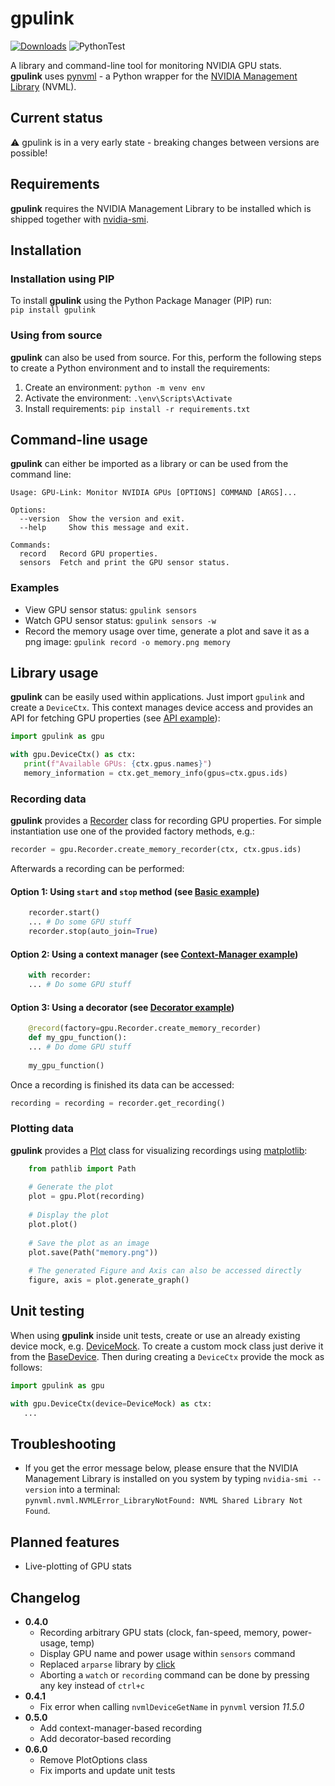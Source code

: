 # gpulink

[![Downloads](https://static.pepy.tech/badge/gpulink/week)](https://pepy.tech/project/gpulink)
![PythonTest](https://github.com/PhilipKlaus/gpulink/actions/workflows/python-test.yml/badge.svg)

A library and command-line tool for monitoring NVIDIA GPU stats.  
**gpulink** uses [pynvml](https://github.com/gpuopenanalytics/pynvml) - a Python wrapper for
the [NVIDIA Management Library](https://developer.nvidia.com/nvidia-management-library-nvml) (NVML).

## Current status

⚠ gpulink is in a very early state - breaking changes between versions are possible!

## Requirements

**gpulink** requires the NVIDIA Management Library to be installed which is shipped together
with [nvidia-smi](https://developer.nvidia.com/nvidia-system-management-interface).

## Installation

### Installation using PIP

To install **gpulink** using the Python Package Manager (PIP) run:  
```pip install gpulink```

### Using from source

**gpulink** can also be used from source. For this, perform the following steps to create a Python environment and to
install the requirements:

1. Create an environment: `python -m venv env`
2. Activate the environment: `.\env\Scripts\Activate`
3. Install requirements: `pip install -r requirements.txt`

## Command-line usage

**gpulink** can either be imported as a library or can be used from the command line:

```
Usage: GPU-Link: Monitor NVIDIA GPUs [OPTIONS] COMMAND [ARGS]...

Options:
  --version  Show the version and exit.
  --help     Show this message and exit.

Commands:
  record   Record GPU properties.
  sensors  Fetch and print the GPU sensor status.
```

### Examples

- View GPU sensor status: `gpulink sensors`
- Watch GPU sensor status: `gpulink sensors -w`
- Record the memory usage over time, generate a plot and save it as a png image: `gpulink record -o memory.png memory`

## Library usage

**gpulink** can be easily used within applications. Just import `gpulink` and create a `DeviceCtx`. This context manages
device access and provides an API for fetching GPU properties
(see [API example](https://github.com/PhilipKlaus/gpu-link/blob/main/example/example_api.py)):

``` python
import gpulink as gpu

with gpu.DeviceCtx() as ctx:
   print(f"Available GPUs: {ctx.gpus.names}")
   memory_information = ctx.get_memory_info(gpus=ctx.gpus.ids)
```

### Recording data

**gpulink** provides a [Recorder](https://github.com/PhilipKlaus/gpu-link/blob/main/gpulink/recording/recorder.py) class
for recording GPU properties. For simple instantiation use one of the provided factory methods, e.g.:

``` python
recorder = gpu.Recorder.create_memory_recorder(ctx, ctx.gpus.ids)
```

Afterwards a recording can be performed:

#### Option 1: Using `start` and `stop` method (see [Basic example](https://github.com/PhilipKlaus/gpu-link/blob/main/example/example_basic.py))

``` python
    recorder.start()
    ... # Do some GPU stuff
    recorder.stop(auto_join=True)
```

#### Option 2: Using a context manager (see [Context-Manager example](https://github.com/PhilipKlaus/gpu-link/blob/main/example/example_context_manager.py))

``` python
    with recorder:
    ... # Do some GPU stuff
```

#### Option 3: Using a decorator (see [Decorator example](https://github.com/PhilipKlaus/gpu-link/blob/main/example/example_decorator.py))

``` python
    @record(factory=gpu.Recorder.create_memory_recorder)
    def my_gpu_function():
    ... # Do dome GPU stuff
    
    my_gpu_function()
```

Once a recording is finished its data can be accessed:

``` python
recording = recording = recorder.get_recording()
```

### Plotting data

**gpulink** provides a [Plot](https://github.com/PhilipKlaus/gpu-link/blob/main/gpulink/plotting/plot.py) class for
visualizing recordings using [matplotlib](https://matplotlib.org/):

``` python
    from pathlib import Path
    
    # Generate the plot
    plot = gpu.Plot(recording)
    
    # Display the plot
    plot.plot()
    
    # Save the plot as an image
    plot.save(Path("memory.png"))
    
    # The generated Figure and Axis can also be accessed directly
    figure, axis = plot.generate_graph()
```

## Unit testing

When using **gpulink** inside unit tests, create or use an already existing device mock,
e.g. [DeviceMock](https://github.com/PhilipKlaus/gpu-link/blob/main/gpulink/gpulink/devices/device_mock.py).
To create a custom mock class just derive it from
the [BaseDevice](https://github.com/PhilipKlaus/gpu-link/blob/main/gpulink/gpulink/devices/base_device.py). Then during
creating
a `DeviceCtx` provide the mock as follows:

``` python
import gpulink as gpu

with gpu.DeviceCtx(device=DeviceMock) as ctx:
   ...
```

## Troubleshooting

- If you get the error message below, please ensure that the NVIDIA Management Library is installed on you system by
  typing `nvidia-smi --version` into a terminal:  
  ```pynvml.nvml.NVMLError_LibraryNotFound: NVML Shared Library Not Found```.

## Planned features

- Live-plotting of GPU stats

## Changelog

- **0.4.0**
    - Recording arbitrary GPU stats (clock, fan-speed, memory, power-usage, temp)
    - Display GPU name and power usage within `sensors` command
    - Replaced `arparse` library by [click](https://click.palletsprojects.com/en/8.1.x/)
    - Aborting a `watch` or `recording` command can be done by pressing any key instead of `ctrl+c`
- **0.4.1**
    - Fix error when calling `nvmlDeviceGetName` in `pynvml` version *11.5.0*
- **0.5.0**
    - Add context-manager-based recording
    - Add decorator-based recording
- **0.6.0**
    - Remove PlotOptions class
    - Fix imports and update unit tests